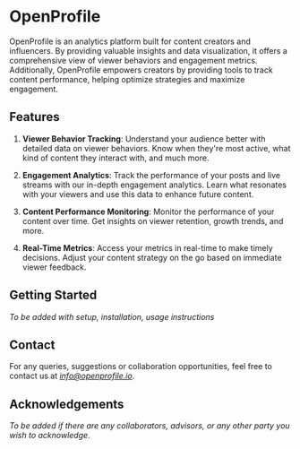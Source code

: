 # OpenProfile

OpenProfile is an analytics platform built for content creators and influencers. By providing valuable insights and data visualization, it offers a comprehensive view of viewer behaviors and engagement metrics. Additionally, OpenProfile empowers creators by providing tools to track content performance, helping optimize strategies and maximize engagement. 

## Features

1. **Viewer Behavior Tracking**: Understand your audience better with detailed data on viewer behaviors. Know when they're most active, what kind of content they interact with, and much more.

2. **Engagement Analytics**: Track the performance of your posts and live streams with our in-depth engagement analytics. Learn what resonates with your viewers and use this data to enhance future content.

3. **Content Performance Monitoring**: Monitor the performance of your content over time. Get insights on viewer retention, growth trends, and more.

4. **Real-Time Metrics**: Access your metrics in real-time to make timely decisions. Adjust your content strategy on the go based on immediate viewer feedback.

## Getting Started

*To be added with setup, installation, usage instructions*


## Contact

For any queries, suggestions or collaboration opportunities, feel free to contact us at *info@openprofile.io*.

## Acknowledgements

*To be added if there are any collaborators, advisors, or any other party you wish to acknowledge*.

